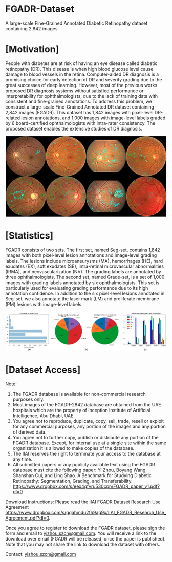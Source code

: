 # FGADR-Dataset
A large-scale Fine-Grained Annotated Diabetic Retinopathy dataset containing 2,842 images.

# [Motivation]

People with diabetes are at risk of having an eye disease called diabetic retinopathy (DR). This disease is when high blood glucose level cause damage to blood vessels in the retina. Computer-aided DR diagnosis is a promising choice for early detection of DR and severity grading due to the great successes of deep learning. However, most of the previous works proposed DR diagnosis systems without satisfied performance or interpretability for ophthalmologists, due to the lack of training data with consistent and fine-grained annotations. To address this problem, we construct a large-scale Fine-Grained Annotated DR dataset containing 2,842 images (FGADR). This dataset has 1,842 images with pixel-level DR-related lesion annotations, and 1,000 images with image-level labels graded by 6 board-certified ophthalmologists with intra-rater consistency. The proposed dataset enables the extensive studies of DR diagnosis.

![Image text](https://github.com/csyizhou/FGADR-2842-Dataset/blob/master/img/FGADR_Annotation.png)


# [Statistics]

FGADR consists of two sets. The first set, named Seg-set, contains 1,842 images with both pixel-level lesion annotations and image-level grading labels. The lesions include microaneurysms (MA), hemorrhages (HE), hard exudates (EX), soft exudates (SE), intra-retinal microvascular abnormalities (IRMA), and neovascularization (NV). The grading labels are annotated by three ophthalmologists. The second set, named Grade-set, is a set of 1,000 images with grading labels annotated by six ophthalmologists. This set is particularly used for evaluating grading performance due to its high annotation confidence. In addition to the six pixel-level lesions annotated in Seg-set, we also annotate the laser mark (LM) and proliferate membrane (PM) lesions with image-level labels.

![Image text](https://github.com/csyizhou/FGADR-2842-Dataset/blob/master/img/FGADR_Statistics.png)


# [Dataset Access]

Note:
1. The FGADR database is available for non-commercial research purposes only.
2. Most images of the FGADR-2842 database are obtained from the UAE hospitals which are the property of Inception Institute of Artificial Intelligence, Abu Dhabi, UAE.
3. You agree not to reproduce, duplicate, copy, sell, trade, resell or exploit for any commercial purposes, any portion of the images and any portion of derived data.
4. You agree not to further copy, publish or distribute any portion of the FGADR database. Except, for internal use at a single site within the same organization it is allowed to make copies of the database.
5. The IIAI reserves the right to terminate your access to the database at any time.
6. All submitted papers or any publicly available text using the FGADR database must cite the following paper:
Yi Zhou, Boyang Wang, Shanshan Cui, and Ling Shao. A Benchmark for Studying Diabetic Retinopathy: Segmentation, Grading, and Transferability.
https://www.dropbox.com/s/eex4qfvru530cpn/FGADR_paper_v1.pdf?dl=0

Download Instructions:
Please read the IIAI FGADR Dataset Research Use Agreement https://www.dropbox.com/s/ggahmdu2fh9ag9x/IIAI_FGADR_Research_Use_Agreement.pdf?dl=0.

Once you agree to register to download the FGADR dataset, please sign the form and email to yizhou.szcn@gmail.com. You will receive a link to the download over email (FGADR will be released, once the paper is published). Note that you may not share the link to download the dataset with others.

Contact: yizhou.szcn@gmail.com
